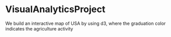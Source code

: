 # VisualAnalyticsProject
We build an interactive map of USA by using d3, where the graduation color indicates the agriculture activity
